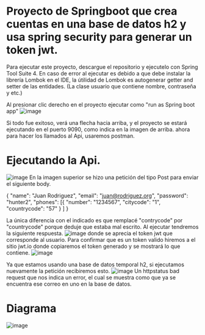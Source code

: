 
# Proyecto de Springboot que crea cuentas en una base de datos h2 y usa spring security para generar un token jwt.

Para ejecutar este proyecto, descargue el repositorio y ejecutelo con Spring Tool Suite 4. En caso de error al ejecutar es debido a que debe instalar la librería Lombok en el IDE, la útilidad de Lombok es autogenerar getter and setter de las entidades. (La clase usuario que contiene nombre, contraseña y etc.)

Al presionar clic derecho en el proyecto ejecutar como "run as Spring boot app"
![image](https://github.com/darkxex/springboot-jpa-h2-springsecurity/assets/17991404/0292e755-7269-4e0d-bd28-0a62b741391a)

Si todo fue exitoso, verá una flecha hacia arriba, y el proyecto se estará ejecutando en el puerto 9090, como indica en la imagen de arriba.
ahora para hacer los llamados al Api, usaremos postman.

# Ejecutando la Api.
![image](https://github.com/darkxex/springboot-jpa-h2-springsecurity/assets/17991404/e23ba866-d06b-431c-9cd2-54792f1ff4e5)
En la imagen superior se hizo una petición del tipo Post para enviar el siguiente body.

{
  "name": "Juan Rodriguez",
  "email": "juan@rodriguez.org",
  "password": "hunter2",
  "phones": [{
     "number": "1234567",
      "citycode": "1",
      "countrycode": "57"
  }
  ]
} 

La única diferencia con el indicado es que remplacé "contrycode" por "countrycode" porque deduje que estaba mal escrito.
Al ejecutar tendremos la siguiente respuesta.
![image](https://github.com/darkxex/springboot-jpa-h2-springsecurity/assets/17991404/855abf9f-6981-4ab0-aa92-e5d82dbf11dd)
donde se aprecia el token jwt que corresponde al usuario.
Para confirmar que es un token valido hiremos a el sitio jwt.io donde copiaremos el token generado y se mostrará lo que contiene.
![image](https://github.com/darkxex/springboot-jpa-h2-springsecurity/assets/17991404/6bf7da98-f5dd-4ef5-b686-512b283f76af)

Ya que estamos usando una base de datos temporal h2, si ejecutamos nuevamente la petición recibiremos esto.
![image](https://github.com/darkxex/springboot-jpa-h2-springsecurity/assets/17991404/39f1d0ba-87ae-4154-99a7-e1c8a82de59c)
Un httpstatus bad request que nos indica un error, el cual se muestra como que ya se encuentra ese correo en uno en la base de datos.

# Diagrama
![image](https://github.com/darkxex/springboot-jpa-h2-springsecurity/assets/17991404/1936b7f7-b1bd-4250-ac25-22b5b6b5a50a)



